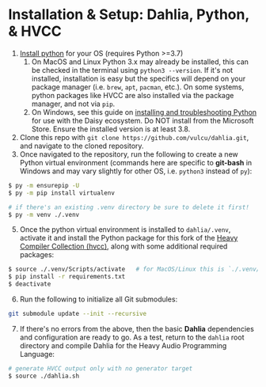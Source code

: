# Installation & Setup: Dahlia, Python, & HVCC

1. [Install python](https://wiki.python.org/moin/BeginnersGuide/Download) for your OS (requires Python >=3.7)
    1. On MacOS and Linux Python 3.x may already be installed, this can be checked in the terminal using `python3 --version`. If it's not installed, installation is easy but the specifics will depend on your package manager (i.e. `brew`, `apt`, `pacman`, etc.). On some systems, python packages like HVCC are also installed via the package manager, and not via `pip`.
    1. On Windows, see this guide on [installing and troubleshooting Python](https://github.com/electro-smith/DaisyWiki/wiki/1c.-Installing-the-Toolchain-on-Windows#python-optional) for use with the Daisy ecosystem. Do NOT install from the Microsoft Store. Ensure the installed version is at least 3.8.
1. Clone this repo with `git clone https://github.com/vulcu/dahlia.git`, and navigate to the cloned repository.
1. Once navigated to the repository, run the following to create a new Python virtual environment (commands here are specific to **git-bash** in Windows and may vary slightly for other OS, i.e. `python3` instead of `py`):

```bash
$ py -m ensurepip -U
$ py -m pip install virtualenv

# if there's an existing .venv directory be sure to delete it first!
$ py -m venv ./.venv
```

5. Once the python virtual environment is installed to `dahlia/.venv`, activate it and install the Python package for this fork of the [Heavy Compiler Collection (hvcc)](https://github.com/Wasted-Audio/hvcc), along with some additional required packages:

```bash
$ source ./.venv/Scripts/activate   # for MacOS/Linux this is `./.venv/bin/activate`
$ pip install -r requirements.txt
$ deactivate
```

6. Run the following to initialize all Git submodules:

```bash
git submodule update --init --recursive
```

7. If there's no errors from the above, then the basic **Dahlia** dependencies and configuration are ready to go. As a test, return to the `dahlia` root directory and compile Dahlia for the Heavy Audio Programming Language:

```bash
# generate HVCC output only with no generator target
$ source ./dahlia.sh
```
